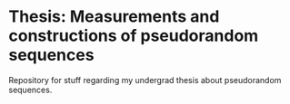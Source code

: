 # Thesis: Measurements and constructions of pseudorandom sequences
Repository for stuff regarding my undergrad thesis about pseudorandom sequences.
